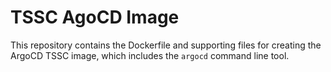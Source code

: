 # TSSC AgoCD Image

This repository contains the Dockerfile and supporting files for creating the ArgoCD TSSC image, which includes the `argocd` command line tool.
